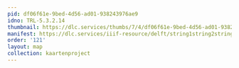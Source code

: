 ```yaml
---
pid: df06f61e-9bed-4d56-ad01-938243976ae9
idno: TRL-5.3.2.14
thumbnail: https://dlc.services/thumbs/7/4/df06f61e-9bed-4d56-ad01-938243976ae9/full/400,339/0/default.jpg
manifest: https://dlc.services/iiif-resource/delft/string1string2string3/kaartenproject-2007/TRL-5.3.2.14
order: '121'
layout: map
collection: kaartenproject
---
```

